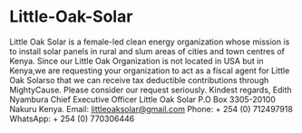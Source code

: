 # Little-Oak-Solar
Little Oak Solar is a female-led clean energy organization whose mission is to install solar panels in rural and slum areas of cities and town centres of Kenya. Since our Little Oak Organization is not located in USA but in Kenya,we are requesting your organization to act as a fiscal agent for Little Oak Solarso that we can receive tax deductible contributions through MightyCause.  Please consider our request seriously.  Kindest regards,  Edith Nyambura Chief Executive Officer Little Oak Solar P.O Box 3305-20100 Nakuru Kenya. Email: littleoaksolar@gmail.com Phone: + 254 (0) 712497918 WhatsApp: + 254 (0) 770306446
